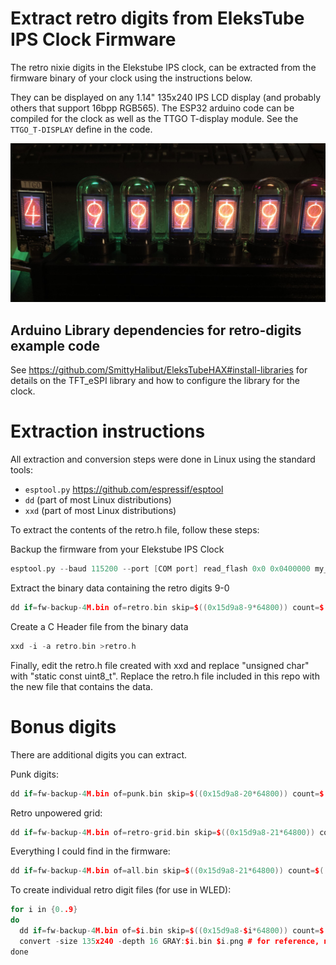 # Extract retro digits from EleksTube IPS Clock Firmware
The retro nixie digits in the Elekstube IPS clock, can be extracted from the firmware binary of your clock using the instructions below.

They can be displayed on any 1.14" 135x240 IPS LCD display (and probably others that support 16bpp RGB565).
The ESP32 arduino code can be compiled for the clock as well as the TTGO T-display module. See the `TTGO_T-DISPLAY` define in the code.

![EleksTube IPS and TTGO T-Display 7th digit displaying extracted Retro Nixie digits](images/RetroDigits.jpg)

## Arduino Library dependencies for retro-digits example code
See https://github.com/SmittyHalibut/EleksTubeHAX#install-libraries for details on the TFT_eSPI library and how to configure the library for the clock.

# Extraction instructions
All extraction and conversion steps were done in Linux using the standard tools:

- `esptool.py` https://github.com/espressif/esptool
- `dd` (part of most Linux distributions)
- `xxd` (part of most Linux distributions) 

To extract the contents of the retro.h file, follow these steps:

Backup the firmware from your Elekstube IPS Clock
```cpp
esptool.py --baud 115200 --port [COM port] read_flash 0x0 0x0400000 my_fw-backup-4M.bin
```

Extract the binary data containing the retro digits 9-0
```cpp
dd if=fw-backup-4M.bin of=retro.bin skip=$((0x15d9a8-9*64800)) count=$((270*2400)) iflag=skip_bytes,count_bytes
```

Create a C Header file from the binary data
```cpp
xxd -i -a retro.bin >retro.h
```

Finally, edit the retro.h file created with xxd and replace "unsigned char" with "static const uint8_t". 
Replace the retro.h file included in this repo with the new file that contains the data.


# Bonus digits
There are additional digits you can extract.

Punk digits:
```cpp
dd if=fw-backup-4M.bin of=punk.bin skip=$((0x15d9a8-20*64800)) count=$((270*2640)) iflag=skip_bytes,count_bytes
```

Retro unpowered grid:
```cpp
dd if=fw-backup-4M.bin of=retro-grid.bin skip=$((0x15d9a8-21*64800)) count=$((270*240)) iflag=skip_bytes,count_bytes
```

Everything I could find in the firmware:
```cpp
dd if=fw-backup-4M.bin of=all.bin skip=$((0x15d9a8-21*64800)) count=$((270*5280)) iflag=skip_bytes,count_bytes
```

To create individual retro digit files (for use in WLED):
```cpp
for i in {0..9}
do
  dd if=fw-backup-4M.bin of=$i.bin skip=$((0x15d9a8-$i*64800)) count=$((270*240)) iflag=skip_bytes,count_bytes
  convert -size 135x240 -depth 16 GRAY:$i.bin $i.png # for reference, not using in elekstube code
done
```
